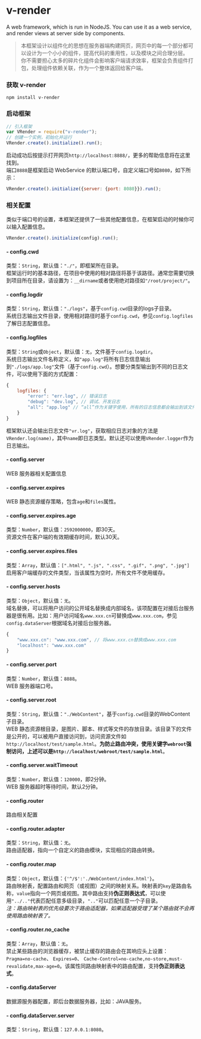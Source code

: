 # v-render
A web framework, which is run in NodeJS. You can use it as a web service, and render views at server side by components.

> 本框架设计以组件化的思想在服务器端构建网页，网页中的每一个部分都可以设计为一个小小的组件，提高代码的重用性，以及模块之间合理分层。 你不需要担心太多的碎片化组件会影响客户端请求效率，框架会负责组件打包，处理组件依赖关联，作为一个整体返回给客户端。

### 获取 v-render
```
npm install v-render
```

### 启动框架
```javascript
// 引入框架
var VRender = require("v-render");
// 创建一个实例，初始化并运行
VRender.create().initialize().run();
```
启动成功后按提示打开网页`http://localhost:8888/`，更多的帮助信息将在这里找到。  
端口`8888`是框架启动 WebService 的默认端口号，自定义端口号如`8080`，如下所示：

```javascript
VRender.create().initialize({server: {port: 8080}}).run();
```

### 相关配置
类似于端口号的设置，本框架还提供了一些其他配置信息，在框架启动的时候你可以输入配置信息。

```javascript
VRender.create().initialize(config).run();
```

#### - config.cwd
类型：`String`，默认值：`"./"`，即框架所在目录。  
框架运行时的基本路径，在项目中使用的相对路径将基于该路径。通常您需要切换到项目所在目录，请设置为：`__dirname`或者使用绝对路径如`"/root/project/"`。

#### - config.logdir
类型：`String`，默认值：`"./logs"`，基于`config.cwd`目录的logs子目录。  
系统日志输出文件目录，使用相对路径时基于`config.cwd`，参见`config.logfiles`了解日志配置信息。

#### - config.logfiles
类型：`String`或`Object`，默认值：`无`，文件基于`config.logdir`。  
系统日志输出文件名称定义，如<code>"app.log"</code>将所有日志信息输出到`"./logs/app.log"`文件（基于`config.cwd`）。想要分类型输出到不同的日志文件，可以使用下面的方式配置：

```javascript
{
	logfiles: {
		"error": "err.log", // 错误日志
		"debug": "dev.log", // 调试、开发日志
		"all": "app.log" // “all”作为关键字使用，所有的日志信息都会输出到该文件
	}
}
```
框架默认还会输出日志文件`"vr.log"`，获取相应日志对象的方法是`VRender.log(name)`，其中`name`即日志类型。默认还可以使用`VRender.logger`作为日志输出。

#### - config.server
WEB 服务器相关配置信息

#### - config.server.expires
WEB 静态资源缓存策略，包含`age`和`files`属性。

#### - config.server.expires.age
类型：`Number`，默认值：`2592000000`，即30天。  
资源文件在客户端的有效期缓存时间，默认30天。

#### - config.server.expires.files
类型：`Array`，默认值：`[".html", ".js", ".css", ".gif", ".png", ".jpg"]`  
启用客户端缓存的文件类型，当该属性为空时，所有文件不使用缓存。

#### - config.server.hosts
类型：`Object`，默认值：`无`。  
域名替换，可以将用户访问的公开域名替换成内部域名，该项配置在对接后台服务器是很有用。比如：用户访问域名`www.xxx.cn`可替换成`www.xxx.com`，参见`config.dataServer`根据域名对接后台服务器。

```javascript
{
    "www.xxx.cn": "www.xxx.com", // 将www.xxx.cn替换成www.xxx.com
    "localhost": "www.xxx.com"
}
```

#### - config.server.port
类型：`Number`，默认值：`8888`。   
WEB 服务器端口号。

#### - config.server.root
类型：`String`，默认值：`"./WebContent"`，基于`config.cwd`目录的WebContent子目录。  
WEB 静态资源根目录，是图片、脚本、样式等文件的存放目录。该目录下的文件是公开的，可以被用户直接访问到，访问资源文件如`http://localhost/test/sample.html`。**为防止路由冲突，使用关键字`webroot`强制访问，上述可以是`http://localhost/webroot/test/sample.html`**。

#### - config.server.waitTimeout
类型：`Number`，默认值：`120000`，即2分钟。  
WEB 服务器超时等待时间，默认2分钟。

#### - config.router
路由相关配置

#### - config.router.adapter
类型：`String`，默认值：`无`。   
路由适配器，指向一个自定义的路由模块，实现相应的路由转换。

#### - config.router.map
类型：`Object`，默认值：`{'^/$':'./WebContent/index.html'}`。   
路由映射表，配置路由和网页（或视图）之间的映射关系。映射表的`key`是路由名称，`value`指向一个网页或视图。其中路由支持**伪正则表达式**，可以使用`"../.."`代表匹配任意多级目录，`".."`可以匹配任意一个子目录。   
_注：路由映射表的优先级要次于路由适配器，如果适配器受理了某个路由就不会再使用路由映射表了。_

#### - config.router.no_cache
类型：`Array`，默认值：`无`。   
禁止某些路由的浏览器缓存，被禁止缓存的路由会在其响应头上设置：`Pragma=no-cache`、 `Expires=0`、 `Cache-Control=no-cache,no-store,must-revalidate,max-age=0`。该属性同路由映射表中的路由配置，支持**伪正则表达式**。

#### - config.dataServer
数据源服务器配置，即后台数据服务器，比如：JAVA服务。

#### - config.dataServer.server
类型：`String`，默认值：`127.0.0.1:8080`。









